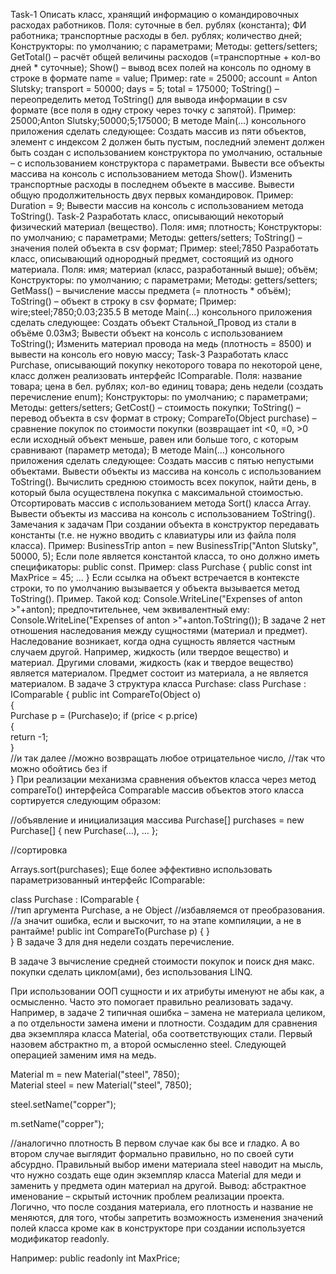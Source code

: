 Task-1
Описать класс, хранящий информацию о командировочных расходах работников.
Поля:
суточные в бел. рублях (константа);
ФИ работника;
транспортные расходы в бел. рублях;
количество дней;
Конструкторы:
по умолчанию;
с параметрами;
Методы:
getters/setters;
GetTotal() – расчёт общей величины расходов (=транспортные + кол-во дней * суточные);
Show() – вывод всех полей на консоль по одному в строке в формате name = value;
Пример:
rate = 25000;
account = Anton Slutsky;
transport = 50000;
days = 5;
total = 175000;
ToString() – переопределить метод ToString() для вывода информации в csv формате (все поля в одну строку через точку с запятой).
Пример:
25000;Anton Slutsky;50000;5;175000;
В методе Main(…) консольного приложения сделать следующее:
Создать массив из пяти объектов, элемент с индексом 2 должен быть пустым, последний элемент должен быть создан с использованием конструктора по умолчанию, остальные – с использованием конструктора с параметрами.
Вывести все объекты массива на консоль с использованием метода Show().
Изменить транспортные расходы в последнем объекте в массиве.
Вывести общую продолжительность двух первых командировок.
Пример:
Duration = 9;
Вывести массив на консоль с использованием метода ToString().
Task-2
Разработать класс, описывающий некоторый физический материал (вещество).
Поля:
имя;
плотность;
Конструкторы:
по умолчанию;
с параметрами;
Методы:
getters/setters;
ToString() – значения полей объекта в csv формат;
Пример:
steel;7850
Разработать класс, описывающий однородный предмет, состоящий из одного материала.
Поля:
имя;
материал (класс, разработанный выше);
объём;
Конструкторы:
по умолчанию;
с параметрами;
Методы:
getters/setters;
GetMass() – вычисление массы предмета (= плотность * объём);
ToString() – объект в строку в csv формате;
Пример:
wire;steel;7850;0.03;235.5
В методе Main(…) консольного приложения сделать следующее:
Создать объект Стальной_Провод из стали в объёме 0.03м3;
Вывести объект на консоль с использованием ToString();
Изменить материал провода на медь (плотность = 8500) и вывести на консоль его новую массу;
Task-3
Разработать класс Purchase, описывающий покупку некоторого товара по некоторой цене, класс должен реализовать интерфейс IComparable.
Поля:
название товара;
цена в бел. рублях;
кол-во единиц товара;
день недели (создать перечисление enum);
Конструкторы:
по умолчанию;
с параметрами;
Методы:
getters/setters;
GetCost() – стоимость покупки;
ToString() – перевод объекта в csv формат в строку;
CompareTo(Object purchase) – сравнение покупок по стоимости покупки (возвращает int <0, =0, >0 если исходный объект меньше, равен или больше того, с которым сравнивают (параметр метода);
В методе Main(…) консольного приложения сделать следующее:
Создать массив с пятью непустыми объектами.
Вывести объекты из массива на консоль с использованием ToString().
Вычислить среднюю стоимость всех покупок, найти день, в который была осуществлена покупка с максимальной стоимостью.
Отсортировать массив с использованием метода Sort() класса Array.
Вывести объекты из массива на консоль с использованием ToString().
Замечания к задачам
При создании объекта в конструктор передавать константы (т.е. не нужно вводить с клавиатуры или из файла поля класса).
Пример:
BusinessTrip anton = new BusinessTrip("Anton Slutsky", 50000, 5);
Если поле является константой класса, то оно должно иметь спецификаторы: public const.
Пример:
class Purchase
{
public const int MaxPrice = 45;
…
}
Если ссылка на объект встречается в контексте строки, то по умолчанию вызывается у объекта вызывается метод ToString().
Пример.
Такой код:
Console.WriteLine("Expenses of anton >"+anton);
предпочтительнее, чем эквивалентный ему:
Console.WriteLine("Expenses of anton >"+anton.ToString());
В задаче 2 нет отношения наследования между сущностями (материал и предмет). Наследование возникает, когда одна сущность является частным случаем другой. Например, жидкость (или твердое вещество) и материал. Другими словами, жидкость (как и твердое вещество) является материалом. Предмет состоит из материала, а не является материалом.
В задаче 3 структура класса Purchase:
  class Purchase : IComparable
  {
		public int CompareTo(Object o)   
		{    
			Purchase p = (Purchase)o;
			if (price < p.price)      
			{     
				return -1;        
			}      
			//и так далее
			//можно возвращать любое отрицательное число,
			//так что можно обойтись без if     
  }
При реализации механизма сравнения объектов класса через метод compareTo() интерфейса Comparable массив объектов этого класса сортируется следующим образом:

  //объявление и инициализация массива
  Purchase[] purchases = new Purchase[] 
  {
	  new Purchase(…),
	  …
  };

  //сортировка

  Arrays.sort(purchases);
Еще более эффективно использовать параметризованный интерфейс IComparable:

class Purchase : IComparable<Purchase> 
    {   
	    //тип аргумента Purchase, а не Object
	    //избавляемся от преобразования.
	    //а значит ошибка, если и выскочит, то на этапе компиляции, а не в рантайме!
        public int CompareTo(Purchase p) 
        {
        }   
     }
В задаче 3 для дня недели создать перечисление.

В задаче 3 вычисление средней стоимости покупок и поиск дня макс. покупки сделать циклом(ами), без использования LINQ.

При использовании ООП сущности и их атрибуты именуют не абы как, а осмысленно. Часто это помогает правильно реализовать задачу. Например, в задаче 2 типичная ошибка – замена не материала целиком, а по отдельности замена имени и плотности. Создадим для сравнения два экземпляра класса Material, оба соответствующих стали. Первый назовем абстрактно m, а второй осмысленно steel. Следующей операцией заменим имя на медь.

  Material m = new Material("steel", 7850);  
  Material steel = new Material("steel", 7850); 
  
  steel.setName("copper");
  
  m.setName("copper");
  
  //аналогично плотность
В первом случае как бы все и гладко. А во втором случае выглядит формально правильно, но по своей сути абсурдно. Правильный выбор имени материала steel наводит на мысль, что нужно создать еще один экземпляр класса Material для меди и заменить у предмета один материал на другой.
Вывод: абстрактное именование – скрытый источник проблем реализации проекта. Логично, что после создания материала, его плотность и название не меняются, для того, чтобы запретить возможность изменения значений полей класса кроме как в конструкторе при создании используется модификатор readonly.

Например:
  public readonly int MaxPrice;